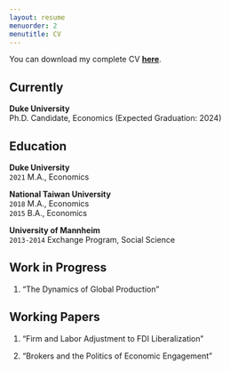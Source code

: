 ```yaml
---
layout: resume
menuorder: 2
menutitle: CV
---
```



You can download my complete CV <a href="https://sungjuwu.github.io/CV_sungjuwu.pdf" target="_blank"><b>here</b></a>.

## Currently

__Duke University__\
Ph.D. Candidate, Economics (Expected Graduation: 2024)

## Education
__Duke University__\
`2021`
M.A., Economics

__National Taiwan University__\
`2018`
M.A., Economics\
`2015`
B.A., Economics 

__University of Mannheim__\
`2013-2014`
Exchange Program, Social Science

## Work in Progress

1. “The Dynamics of Global Production”

## Working Papers

1. “Firm and Labor Adjustment to FDI Liberalization”

2. “Brokers and the Politics of Economic Engagement”



<!-- ### Footer

Last updated: April 2022 -->


